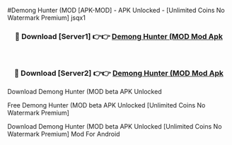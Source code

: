 #Demong Hunter (MOD [APK-MOD] - APK Unlocked - [Unlimited Coins No Watermark Premium] jsqx1



<div align="center">

<h3>🔴 Download [Server1] 👉👉 <a href="https://momento.my/?title=Demong_Hunter_(MOD">Demong Hunter (MOD Mod Apk</a></h3><br>

<h3>🔴 Download [Server2] 👉👉 <a href="https://momento.my/?title=Demong_Hunter_(MOD">Demong Hunter (MOD Mod Apk</a></h3>
</div>



Download Demong Hunter (MOD beta APK Unlocked

Free Demong Hunter (MOD beta APK Unlocked [Unlimited Coins No Watermark Premium]

Download Demong Hunter (MOD beta APK Unlocked [Unlimited Coins No Watermark Premium] Mod For Android
